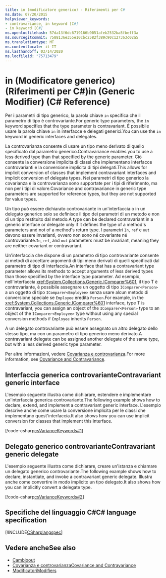 ```yaml
---
title: in (modificatore generico) - Riferimenti per C#
ms.date: 07/20/2015
helpviewer_keywords:
- contravariance, in keyword [C#]
- in keyword [C#]
ms.openlocfilehash: 57da13f6dc6719166b9051afeb2532ba5fbeff3a
ms.sourcegitcommit: 7588136e355e10cbc2582f389c90c127363c02a5
ms.translationtype: MT
ms.contentlocale: it-IT
ms.lasthandoff: 03/14/2020
ms.locfileid: "75713479"
---
```

# <a name="in-generic-modifier-c-reference"></a><span data-ttu-id="d2b47-102">in (Modificatore generico) (Riferimenti per C#)</span><span class="sxs-lookup"><span data-stu-id="d2b47-102">in (Generic Modifier) (C# Reference)</span></span>

<span data-ttu-id="d2b47-103">Per i parametri di tipo generico, la parola chiave `in` specifica che il parametro di tipo è controvariante.</span><span class="sxs-lookup"><span data-stu-id="d2b47-103">For generic type parameters, the `in` keyword specifies that the type parameter is contravariant.</span></span> <span data-ttu-id="d2b47-104">È possibile usare la parola chiave `in` in interfacce e delegati generici.</span><span class="sxs-lookup"><span data-stu-id="d2b47-104">You can use the `in` keyword in generic interfaces and delegates.</span></span>

<span data-ttu-id="d2b47-105">La controvarianza consente di usare un tipo meno derivato di quello specificato dal parametro generico.</span><span class="sxs-lookup"><span data-stu-id="d2b47-105">Contravariance enables you to use a less derived type than that specified by the generic parameter.</span></span> <span data-ttu-id="d2b47-106">Ciò consente la conversione implicita di classi che implementano interfacce controvarianti e la conversione implicita di tipi delegati.</span><span class="sxs-lookup"><span data-stu-id="d2b47-106">This allows for implicit conversion of classes that implement contravariant interfaces and implicit conversion of delegate types.</span></span> <span data-ttu-id="d2b47-107">Nei parametri di tipo generico la covarianza e la controvarianza sono supportate per i tipi di riferimento, ma non per i tipi di valore.</span><span class="sxs-lookup"><span data-stu-id="d2b47-107">Covariance and contravariance in generic type parameters are supported for reference types, but they are not supported for value types.</span></span>

<span data-ttu-id="d2b47-108">Un tipo può essere dichiarato controvariante in un'interfaccia o in un delegato generico solo se definisce il tipo dei parametri di un metodo e non di un tipo restituito dal metodo.</span><span class="sxs-lookup"><span data-stu-id="d2b47-108">A type can be declared contravariant in a generic interface or delegate only if it defines the type of a method's parameters and not of a method's return type.</span></span> <span data-ttu-id="d2b47-109">I parametri `In`, `ref` e `out` devono essere invarianti, ovvero non sono né covariante né controvariante.</span><span class="sxs-lookup"><span data-stu-id="d2b47-109">`In`, `ref`, and `out` parameters must be invariant, meaning they are neither covariant or contravariant.</span></span>

<span data-ttu-id="d2b47-110">Un'interfaccia che dispone di un parametro di tipo controvariante consente ai metodi di accettare argomenti di tipi meno derivati di quelli specificati dal parametro di tipo di interfaccia.</span><span class="sxs-lookup"><span data-stu-id="d2b47-110">An interface that has a contravariant type parameter allows its methods to accept arguments of less derived types than those specified by the interface type parameter.</span></span> <span data-ttu-id="d2b47-111">Ad esempio, nell'interfaccia <xref:System.Collections.Generic.IComparer%601>, il tipo T è controvariante, è possibile assegnare un oggetto di tipo `IComparer<Person>` a un oggetto di tipo `IComparer<Employee>` senza usare alcun metodo di conversione speciale se `Employee` eredita `Person`.</span><span class="sxs-lookup"><span data-stu-id="d2b47-111">For example, in the <xref:System.Collections.Generic.IComparer%601> interface, type T is contravariant, you can assign an object of the `IComparer<Person>` type to an object of the `IComparer<Employee>` type without using any special conversion methods if `Employee` inherits `Person`.</span></span>

<span data-ttu-id="d2b47-112">A un delegato controvariante può essere assegnato un altro delegato dello stesso tipo, ma con un parametro di tipo generico meno derivato.</span><span class="sxs-lookup"><span data-stu-id="d2b47-112">A contravariant delegate can be assigned another delegate of the same type, but with a less derived generic type parameter.</span></span>

<span data-ttu-id="d2b47-113">Per altre informazioni, vedere [Covarianza e controvarianza](../../programming-guide/concepts/covariance-contravariance/index.md).</span><span class="sxs-lookup"><span data-stu-id="d2b47-113">For more information, see [Covariance and Contravariance](../../programming-guide/concepts/covariance-contravariance/index.md).</span></span>

## <a name="contravariant-generic-interface"></a><span data-ttu-id="d2b47-114">Interfaccia generica controvariante</span><span class="sxs-lookup"><span data-stu-id="d2b47-114">Contravariant generic interface</span></span>

<span data-ttu-id="d2b47-115">L'esempio seguente illustra come dichiarare, estendere e implementare un'interfaccia generica controvariante.</span><span class="sxs-lookup"><span data-stu-id="d2b47-115">The following example shows how to declare, extend, and implement a contravariant generic interface.</span></span> <span data-ttu-id="d2b47-116">L'esempio descrive anche come usare la conversione implicita per le classi che implementano quest'interfaccia.</span><span class="sxs-lookup"><span data-stu-id="d2b47-116">It also shows how you can use implicit conversion for classes that implement this interface.</span></span>

[!code-csharp[csVarianceKeywords#1](~/samples/snippets/csharp/VS_Snippets_VBCSharp/csvariancekeywords/cs/program.cs#1)]

## <a name="contravariant-generic-delegate"></a><span data-ttu-id="d2b47-117">Delegato generico controvariante</span><span class="sxs-lookup"><span data-stu-id="d2b47-117">Contravariant generic delegate</span></span>

<span data-ttu-id="d2b47-118">L'esempio seguente illustra come dichiarare, creare un'istanza e chiamare un delegato generico controvariante.</span><span class="sxs-lookup"><span data-stu-id="d2b47-118">The following example shows how to declare, instantiate, and invoke a contravariant generic delegate.</span></span> <span data-ttu-id="d2b47-119">Illustra anche come convertire in modo implicito un tipo delegato.</span><span class="sxs-lookup"><span data-stu-id="d2b47-119">It also shows how you can implicitly convert a delegate type.</span></span>

[!code-csharp[csVarianceKeywords#2](~/samples/snippets/csharp/VS_Snippets_VBCSharp/csvariancekeywords/cs/program.cs#2)]

## <a name="c-language-specification"></a><span data-ttu-id="d2b47-120">Specifiche del linguaggio C#</span><span class="sxs-lookup"><span data-stu-id="d2b47-120">C# language specification</span></span>

[!INCLUDE[CSharplangspec](~/includes/csharplangspec-md.md)]

## <a name="see-also"></a><span data-ttu-id="d2b47-121">Vedere anche</span><span class="sxs-lookup"><span data-stu-id="d2b47-121">See also</span></span>

- [<span data-ttu-id="d2b47-122">Cambio</span><span class="sxs-lookup"><span data-stu-id="d2b47-122">out</span></span>](out-generic-modifier.md)
- [<span data-ttu-id="d2b47-123">Covarianza e controvarianza</span><span class="sxs-lookup"><span data-stu-id="d2b47-123">Covariance and Contravariance</span></span>](../../programming-guide/concepts/covariance-contravariance/index.md)
- [<span data-ttu-id="d2b47-124">Modificatori</span><span class="sxs-lookup"><span data-stu-id="d2b47-124">Modifiers</span></span>](index.md)

